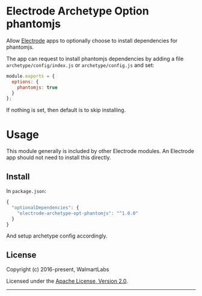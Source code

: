 # Electrode Archetype Option phantomjs

Allow [Electrode](https://github.com/electrode-io/electrode) apps to optionally choose to install dependencies for phantomjs.

The app can request to install phantomjs dependencies by adding a file `archetype/config/index.js` or `archetype/config.js` and set:

```js
module.exports = {
  options: {
    phantomjs: true
  }
};
```

If nothing is set, then default is to skip installing.

# Usage

This module generally is included by other Electrode modules. An Electrode app should not need to install this directly.

## Install

In `package.json`:

```js
{
  "optionalDependencies": {
    "electrode-archetype-opt-phantomjs": "^1.0.0"
  }
}
```

And setup archetype config accordingly.

## License

Copyright (c) 2016-present, WalmartLabs

Licensed under the [Apache License, Version 2.0](https://www.apache.org/licenses/LICENSE-2.0).

---
